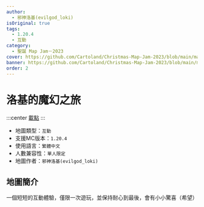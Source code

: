 ```yaml
---
author:
  - 邪神洛基(evilgod_loki)
isOriginal: true
tags:
  - 1.20.4
  - 互動
category:
  - 聖誕 Map Jam－2023
cover: https://github.com/Cartoland/Christmas-Map-Jam-2023/blob/main/maps/%E6%B4%9B%E5%9F%BA%E7%9A%84%E9%AD%94%E5%B9%BB%E4%B9%8B%E6%97%85/files/title.png?raw=true
banner: https://github.com/Cartoland/Christmas-Map-Jam-2023/blob/main/maps/%E6%B4%9B%E5%9F%BA%E7%9A%84%E9%AD%94%E5%B9%BB%E4%B9%8B%E6%97%85/files/title.png?raw=true
order: 2
---
```


# 洛基的魔幻之旅

:::center
[載點](https://drive.google.com/file/d/121tCZBL55Q28ve_ydw8gpIqnfupcyDMz-I2ug)
:::

- 地圖類型：`互動`
- 支援MC版本：`1.20.4`
- 使用語言：`繁體中文`
- 人數兼容性：`單人限定`
- 地圖作者：`邪神洛基(evilgod_loki)`

## 地圖簡介

一個短短的互動體驗，僅限一次遊玩，並保持耐心到最後，會有小小驚喜（希望）
